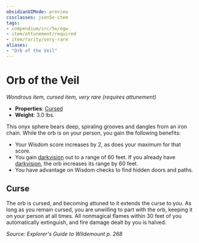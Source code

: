 ```yaml
---
obsidianUIMode: preview
cssclasses: json5e-item
tags:
- compendium/src/5e/egw
- item/attunement/required
- item/rarity/very-rare
aliases: 
- "Orb of the Veil"
---
```

# Orb of the Veil
*Wondrous item, cursed item, very rare (requires attunement)*  

- **Properties**: [Cursed](Mechanics/Rules/item-properties.md#Cursed%20Items)
- **Weight**: 3.0 lbs.

This onyx sphere bears deep, spiraling grooves and dangles from an iron chain. While the orb is on your person, you gain the following benefits:

- Your Wisdom score increases by 2, as does your maximum for that score.  
- You gain [darkvision](Mechanics/Rules/senses.md#Darkvision) out to a range of 60 feet. If you already have [darkvision](Mechanics/Rules/senses.md#Darkvision), the orb increases its range by 60 feet.  
- You have advantage on Wisdom checks to find hidden doors and paths.  

## Curse

The orb is cursed, and becoming attuned to it extends the curse to you. As long as you remain cursed, you are unwilling to part with the orb, keeping it on your person at all times. All nonmagical flames within 30 feet of you automatically extinguish, and fire damage dealt by you is halved.

*Source: Explorer's Guide to Wildemount p. 268*